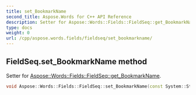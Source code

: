 ```yaml
---
title: set_BookmarkName
second_title: Aspose.Words for C++ API Reference
description: Setter for Aspose::Words::Fields::FieldSeq::get_BookmarkName. 
type: docs
weight: 0
url: /cpp/aspose.words.fields/fieldseq/set_bookmarkname/
---
```

## FieldSeq.set_BookmarkName method


Setter for [Aspose::Words::Fields::FieldSeq::get_BookmarkName](../get_bookmarkname/).

```cpp
void Aspose::Words::Fields::FieldSeq::set_BookmarkName(const System::String &value)
```

